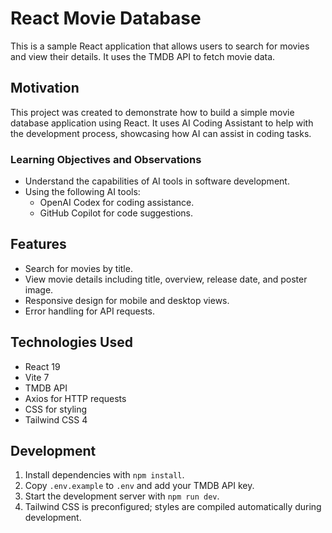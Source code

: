 # React Movie Database

This is a sample React application that allows users to search for movies and view their details. It uses the TMDB API to fetch movie data.

## Motivation

This project was created to demonstrate how to build a simple movie database application using React. It uses AI Coding Assistant to help with the development process, showcasing how AI can assist in coding tasks.

### Learning Objectives and Observations

- Understand the capabilities of AI tools in software development.
- Using the following AI tools:
  - OpenAI Codex for coding assistance.
  - GitHub Copilot for code suggestions.

## Features

- Search for movies by title.
- View movie details including title, overview, release date, and poster image.
- Responsive design for mobile and desktop views.
- Error handling for API requests.

## Technologies Used

- React 19
- Vite 7
- TMDB API
- Axios for HTTP requests
- CSS for styling
- Tailwind CSS 4

## Development

1. Install dependencies with `npm install`.
2. Copy `.env.example` to `.env` and add your TMDB API key.
3. Start the development server with `npm run dev`.
4. Tailwind CSS is preconfigured; styles are compiled automatically during development.
